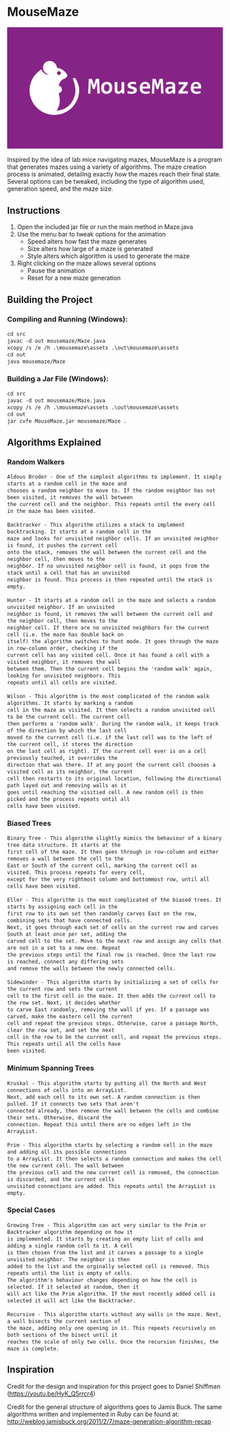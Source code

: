 # MouseMaze

![alt text](./MouseMaze%20Header.png "Title")

Inspired by the idea of lab mice navigating mazes, MouseMaze is a program that generates mazes using a variety of algorithms. The maze creation process is animated, detailing exactly how the mazes reach their final state. Several options can be tweaked, including the type of algorithm used, generation speed, and the maze size.

## Instructions

1. Open the included jar file or run the main method in Maze.java
2. Use the menu bar to tweak options for the animation
   - Speed alters how fast the maze generates
   - Size alters how large of a maze is generated
   - Style alters which algorithm is used to generate the maze
3. Right clicking on the maze allows several options
   - Pause the animation
   - Reset for a new maze generation

## Building the Project

### Compiling and Running (Windows):

```
cd src
javac -d out mousemaze/Maze.java
xcopy /s /e /h .\mousemaze\assets .\out\mousemaze\assets
cd out
java mousemaze/Maze
```

### Building a Jar File (Windows):

```
cd src
javac -d out mousemaze/Maze.java
xcopy /s /e /h .\mousemaze\assets .\out\mousemaze\assets
cd out
jar cvfe MouseMaze.jar mousemaze/Maze .
```

## Algorithms Explained

### Random Walkers

    Aldous Broder - One of the simplest algorithms to implement. It simply starts at a random cell in the maze and
    chooses a random neighbor to move to. If the random neighbor has not been visited, it removes the wall between
    the current cell and the neighbor. This repeats until the every cell in the maze has been visited.

    Backtracker - This algorithm utilizes a stack to implement backtracking. It starts at a random cell in the
    maze and looks for unvisited neighbor cells. If an unvisited neighbor is found, it pushes the current cell
    onto the stack, removes the wall between the current cell and the neighbor cell, then moves to the
    neighbor. If no unvisited neighbor cell is found, it pops from the stack until a cell that has an unvisited
    neighbor is found. This process is then repeated until the stack is empty.

    Hunter - It starts at a random cell in the maze and selects a random unvisited neighbor. If an unvisited
    neighbor is found, it removes the wall between the current cell and the neighbor cell, then moves to the
    neighbor cell. If there are no unvisited neighbors for the current cell (i.e. the maze has double back on
    itself) the algorithm switches to hunt mode. It goes through the maze in row-column order, checking if the
    current cell has any visited cell. Once it has found a cell with a visited neighbor, it removes the wall
    between them. Then the current cell begins the 'random walk' again, looking for unvisited neighbors. This
    repeats until all cells are visited.

	Wilson - This algorithm is the most complicated of the random walk algorithms. It starts by marking a random
	cell in the maze as visited. It then selects a random unvisited cell to be the current cell. The current cell
	then performs a 'random walk'. During the random walk, it keeps track of the direction by which the last cell
	moved to the current cell (i.e. if the last cell was to the left of the current cell, it stores the direction
	on the last cell as right). If the current cell ever is on a cell previously touched, it overrides the
	direction that was there. If at any point the current cell chooses a visited cell as its neighbor, the current
	cell then restarts to its original location, following the directional path layed out and removing walls as it
	goes until reaching the visitied cell. A new random cell is then picked and the process repeats until all
	cells have been visited.

### Biased Trees

    Binary Tree - This algorithm slightly mimics the behaviour of a binary tree data structure. It starts at the
    first cell of the maze. It then goes through in row-column and either removes a wall between the cell to the
    East or South of the current cell, marking the current cell as visited. This process repeats for every cell,
    except for the very rightmost column and bottommost row, until all cells have been visited.

    Eller - This algorithm is the most complicated of the biased trees. It starts by assigning each cell in the
    first row to its own set then randomly carves East on the row, combining sets that have connected cells.
    Next, it goes through each set of cells on the current row and carves South at least once per set, adding the
    carved cell to the set. Move to the next row and assign any cells that are not in a set to a new one. Repeat
    the previous steps until the final row is reached. Once the last row is reached, connect any differing sets
    and remove the walls between the newly connected cells.

    Sidewinder - This algorithm starts by initializing a set of cells for the current row and sets the current
    cell to the first cell in the maze. It then adds the current cell to the row set. Next, it decides whether
    to carve East randomly, removing the wall if yes. If a passage was carved, make the eastern cell the current
    cell and repeat the previous steps. Otherwise, carve a passage North, clear the row set, and set the next
    cell in the row to be the current cell, and repeat the previous steps. This repeats until all the cells have
    been visited.

### Minimum Spanning Trees

    Kruskal - This algorithm starts by putting all the North and West connections of cells into an ArrayList.
    Next, add each cell to its own set. A random connection is then pulled. If it connects two sets that aren't
    connected already, then remove the wall between the cells and combine their sets. Otherwise, discard the
    connection. Repeat this until there are no edges left in the ArrayList.

    Prim - This algorithm starts by selecting a random cell in the maze and adding all its possible connections
    to a ArrayList. It then selects a random connection and makes the cell the new current cell. The wall between
    the previous cell and the new current cell is removed, the connection is discarded, and the current cells
    unvisited connections are added. This repeats until the ArrayList is empty.

### Special Cases

    Growing Tree - This algorithm can act very similar to the Prim or Backtracker algorithm depending on how it
    is implemented. It starts by creating an empty list of cells and adding a single random cell to it. A cell
    is then chosen from the list and it carves a passage to a single unvisited neighbor. The neighbor is then
    added to the list and the orginally selected cell is removed. This repeats until the list is empty of cells.
    The algorithm's behaviour changes depending on how the cell is selected. If it selected at random, then it
    will act like the Prim algorithm. If the most recently added cell is selected it will act like the Backtracker.

    Recursive - This algorithm starts without any walls in the maze. Next, a wall bisects the current section of
    the maze, adding only one opening in it. This repeats recursively on both sections of the bisect until it
    reaches the scale of only two cells. Once the recursion finishes, the maze is complete.

## Inspiration

Credit for the design and inspiration for this project goes to Daniel Shiffman (https://youtu.be/HyK_Q5rrcr4)

Credit for the general structure of algorithms goes to Jamis Buck.
The same algorithms written and implemented in Ruby can be found at: http://weblog.jamisbuck.org/2011/2/7/maze-generation-algorithm-recap
